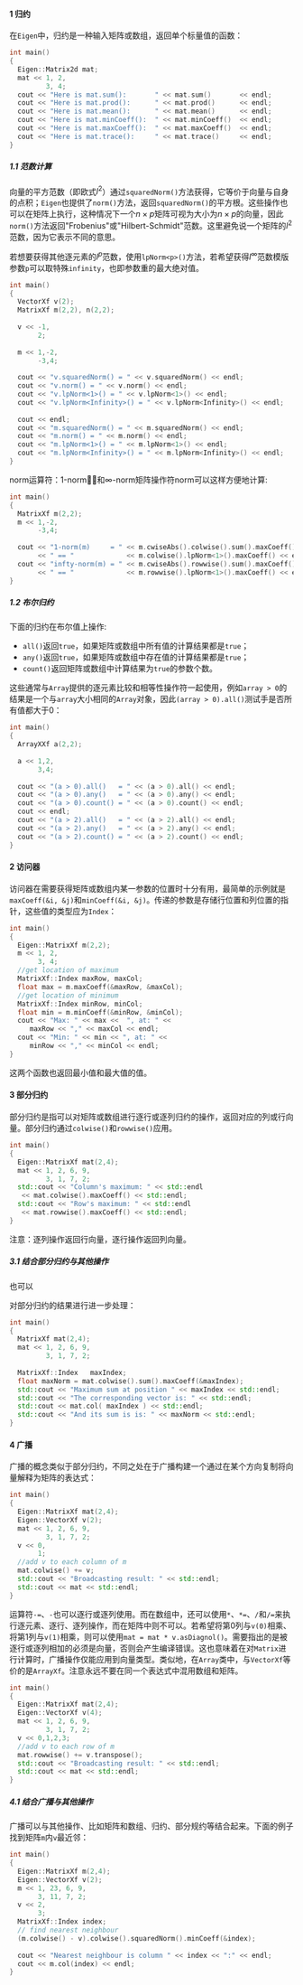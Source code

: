 #### 1 归约

在`Eigen`中，归约是一种输入矩阵或数组，返回单个标量值的函数：

```cpp
int main()
{
  Eigen::Matrix2d mat;
  mat << 1, 2,
         3, 4;
  cout << "Here is mat.sum():       " << mat.sum()       << endl;
  cout << "Here is mat.prod():      " << mat.prod()      << endl;
  cout << "Here is mat.mean():      " << mat.mean()      << endl;
  cout << "Here is mat.minCoeff():  " << mat.minCoeff()  << endl;
  cout << "Here is mat.maxCoeff():  " << mat.maxCoeff()  << endl;
  cout << "Here is mat.trace():     " << mat.trace()     << endl;
}
```

##### 1.1 范数计算

向量的平方范数（即欧式$l^2$）通过`squaredNorm()`方法获得，它等价于向量与自身的点积；`Eigen`也提供了`norm()`方法，返回`squaredNorm()`的平方根。这些操作也可以在矩阵上执行，这种情况下一个$n \times p$矩阵可视为大小为$n\times p$的向量，因此`norm()`方法返回"Frobenius"或"Hilbert-Schmidt"范数。这里避免说一个矩阵的$l^2$范数，因为它表示不同的意思。

若想要获得其他逐元素的$l^p$范数，使用`lpNorm<p>()`方法，若希望获得$l^{\infty}$范数模版参数`p`可以取特殊`infinity`，也即参数重的最大绝对值。

```cpp
int main()
{
  VectorXf v(2);
  MatrixXf m(2,2), n(2,2);
  
  v << -1,
       2;
  
  m << 1,-2,
       -3,4;
 
  cout << "v.squaredNorm() = " << v.squaredNorm() << endl;
  cout << "v.norm() = " << v.norm() << endl;
  cout << "v.lpNorm<1>() = " << v.lpNorm<1>() << endl;
  cout << "v.lpNorm<Infinity>() = " << v.lpNorm<Infinity>() << endl;
 
  cout << endl;
  cout << "m.squaredNorm() = " << m.squaredNorm() << endl;
  cout << "m.norm() = " << m.norm() << endl;
  cout << "m.lpNorm<1>() = " << m.lpNorm<1>() << endl;
  cout << "m.lpNorm<Infinity>() = " << m.lpNorm<Infinity>() << endl;
}
```

norm运算符：1-norm和$\infty$-norm矩阵操作符norm可以这样方便地计算:

```cpp
int main()
{
  MatrixXf m(2,2);
  m << 1,-2,
       -3,4;
 
  cout << "1-norm(m)     = " << m.cwiseAbs().colwise().sum().maxCoeff()
       << " == "             << m.colwise().lpNorm<1>().maxCoeff() << endl;
  cout << "infty-norm(m) = " << m.cwiseAbs().rowwise().sum().maxCoeff()
       << " == "             << m.rowwise().lpNorm<1>().maxCoeff() << endl;
}
```

##### 1.2 布尔归约

下面的归约在布尔值上操作:

- `all()`返回`true`，如果矩阵或数组中所有值的计算结果都是`true`；
- `any()`返回`true`，如果矩阵或数组中存在值的计算结果都是`true`；
- `count()`返回矩阵或数组中计算结果为`true`的参数个数。

这些通常与`Array`提供的逐元素比较和相等性操作符一起使用，例如`array > 0`的结果是一个与`array`大小相同的`Array`对象，因此`(array > 0).all()`测试手是否所有值都大于0：

```cpp
int main()
{
  ArrayXXf a(2,2);
  
  a << 1,2,
       3,4;
 
  cout << "(a > 0).all()   = " << (a > 0).all() << endl;
  cout << "(a > 0).any()   = " << (a > 0).any() << endl;
  cout << "(a > 0).count() = " << (a > 0).count() << endl;
  cout << endl;
  cout << "(a > 2).all()   = " << (a > 2).all() << endl;
  cout << "(a > 2).any()   = " << (a > 2).any() << endl;
  cout << "(a > 2).count() = " << (a > 2).count() << endl;
}
```



#### 2 访问器

访问器在需要获得矩阵或数组内某一参数的位置时十分有用，最简单的示例就是`maxCoeff(&i, &j)`和`minCoeff(&i, &j)`。传递的参数是存储行位置和列位置的指针，这些值的类型应为`Index`：

```cpp
int main()
{
  Eigen::MatrixXf m(2,2);
  m << 1, 2,
       3, 4;
  //get location of maximum
  MatrixXf::Index maxRow, maxCol;
  float max = m.maxCoeff(&maxRow, &maxCol);
  //get location of minimum
  MatrixXf::Index minRow, minCol;
  float min = m.minCoeff(&minRow, &minCol);
  cout << "Max: " << max <<  ", at: " <<
     maxRow << "," << maxCol << endl;
  cout << "Min: " << min << ", at: " <<
     minRow << "," << minCol << endl;
}
```

这两个函数也返回最小值和最大值的值。



#### 3 部分归约

部分归约是指可以对矩阵或数组进行逐行或逐列归约的操作，返回对应的列或行向量。部分归约通过`colwise()`和`rowwise()`应用。

```cpp
int main()
{
  Eigen::MatrixXf mat(2,4);
  mat << 1, 2, 6, 9,
         3, 1, 7, 2;
  std::cout << "Column's maximum: " << std::endl
   << mat.colwise().maxCoeff() << std::endl;
  std::cout << "Row's maximum: " << std::endl
   << mat.rowwise().maxCoeff() << std::endl;
}
```

注意：逐列操作返回行向量，逐行操作返回列向量。

##### 3.1 结合部分归约与其他操作

也可以

对部分归约的结果进行进一步处理：

```cpp
int main()
{
  MatrixXf mat(2,4);
  mat << 1, 2, 6, 9,
         3, 1, 7, 2;
  
  MatrixXf::Index   maxIndex;
  float maxNorm = mat.colwise().sum().maxCoeff(&maxIndex);
  std::cout << "Maximum sum at position " << maxIndex << std::endl;
  std::cout << "The corresponding vector is: " << std::endl;
  std::cout << mat.col( maxIndex ) << std::endl;
  std::cout << "And its sum is is: " << maxNorm << std::endl;
}
```



#### 4 广播

广播的概念类似于部分归约，不同之处在于广播构建一个通过在某个方向复制将向量解释为矩阵的表达式：

```cpp
int main()
{
  Eigen::MatrixXf mat(2,4);
  Eigen::VectorXf v(2);
  mat << 1, 2, 6, 9,
         3, 1, 7, 2;
  v << 0,
       1;
  //add v to each column of m
  mat.colwise() += v;
  std::cout << "Broadcasting result: " << std::endl;
  std::cout << mat << std::endl;
}
```

运算符`-=`、`-`也可以逐行或逐列使用。而在数组中，还可以使用`*`、`*=`、`/`和`/=`来执行逐元素、逐行、逐列操作，而在矩阵中则不可以。若希望将第0列与`v(0)`相乘、将第1列与`v(1)`相乘，则可以使用`mat = mat * v.asDiagnol()`。需要指出的是被逐行或逐列相加的必须是向量，否则会产生编译错误。这也意味着在对`Matrix`进行计算时，广播操作仅能应用到向量类型。类似地，在`Array`类中，与`VectorXf`等价的是`ArrayXf`。注意永远不要在同一个表达式中混用数组和矩阵。

```cpp
int main()
{
  Eigen::MatrixXf mat(2,4);
  Eigen::VectorXf v(4);
  mat << 1, 2, 6, 9,
         3, 1, 7, 2;
  v << 0,1,2,3;
  //add v to each row of m
  mat.rowwise() += v.transpose();
  std::cout << "Broadcasting result: " << std::endl;
  std::cout << mat << std::endl;
}
```

##### 4.1 结合广播与其他操作

广播可以与其他操作、比如矩阵和数组、归约、部分规约等结合起来。下面的例子找到矩阵`m`内`v`最近邻：

```cpp
int main()
{
  Eigen::MatrixXf m(2,4);
  Eigen::VectorXf v(2);
  m << 1, 23, 6, 9,
       3, 11, 7, 2;
  v << 2,
       3;
  MatrixXf::Index index;
  // find nearest neighbour
  (m.colwise() - v).colwise().squaredNorm().minCoeff(&index);
 
  cout << "Nearest neighbour is column " << index << ":" << endl;
  cout << m.col(index) << endl;
}
```


